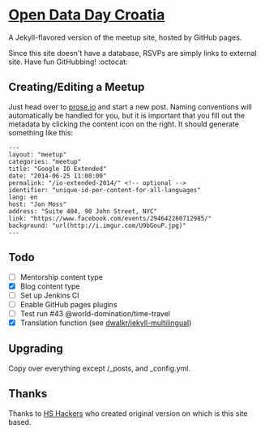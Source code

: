 # [Open Data Day Croatia](http://odd.codeforcroatia.org/)

A Jekyll-flavored version of the meetup site, hosted by GitHub pages.

Since this site doesn't have a database, RSVPs are simply links to external site. Have fun GitHubbing! :octocat:

## Creating/Editing a Meetup

Just head over to [prose.io](https://prose.io/#codeforcroatia/opendataday/tree/gh-pages) and start a new post. Naming conventions will automatically be handled for you, but it is important that you fill out the metadata by clicking the content icon on the right. It should generate something like this:

````
---
layout: "meetup"
categories: "meetup"
title: "Google IO Extended"
date: "2014-06-25 11:00:00"
permalink: "/io-extended-2014/" <!-- optional -->
identifier: "unique-id-per-content-for-all-languages"
lang: en
host: "Jon Moss"
address: "Suite 404, 90 John Street, NYC"
link: "https://www.facebook.com/events/294642260712985/"
background: "url(http://i.imgur.com/U9bGouP.jpg)"
---
````

## Todo

- [ ] Mentorship content type
- [x] Blog content type
- [ ] Set up Jenkins CI
- [ ] Enable GitHub pages plugins
- [ ] Test run #43 @world-domination/time-travel
- [x] Translation function (see [dwalkr/jekyll-multilingual](https://github.com/dwalkr/jekyll-multilingual))

## Upgrading

Copy over everything except /_posts, and _config.yml.

## Thanks

Thanks to [HS Hackers](http://nyc.hshackers.org/) who created original version on which is this site based.